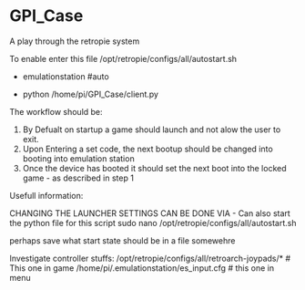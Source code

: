 # GPI_Case
 A play through the retropie system

To enable enter this file /opt/retropie/configs/all/autostart.sh
- emulationstation #auto
+ python /home/pi/GPI_Case/client.py

The workflow should be:

1. By Defualt on startup a game should launch and not alow the user to exit.
2. Upon Entering a set code, the next bootup should be changed into booting into emulation station
3. Once the device has booted it should set the next boot into the locked game - as described in step 1



Usefull information:

CHANGING THE LAUNCHER SETTINGS CAN BE DONE VIA - Can also start the python file for this script
sudo nano /opt/retropie/configs/all/autostart.sh


perhaps save what start state should be in a file somewehre


Investigate controller stuffs:
         /opt/retropie/configs/all/retroarch-joypads/* # This one in game
        /home/pi/.emulationstation/es_input.cfg # this one in menu



